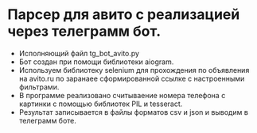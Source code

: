 # Парсер для авито с реализацией через телеграмм бот. 

- Исполняющий файл tg_bot_avito.py
- Бот создан при помощи библиотеки aiogram.
- Используем библиотеку selenium для прохождения по объявления на avito.ru по заранаее сформированной ссылке с настроенными фильтрами.
- В программе реализовано считываение номера телефона с картинки с помощью библиотек PIL и tesseract.
- Результат записывается в файлы форматов csv и json и выводим в телеграмм боте.

